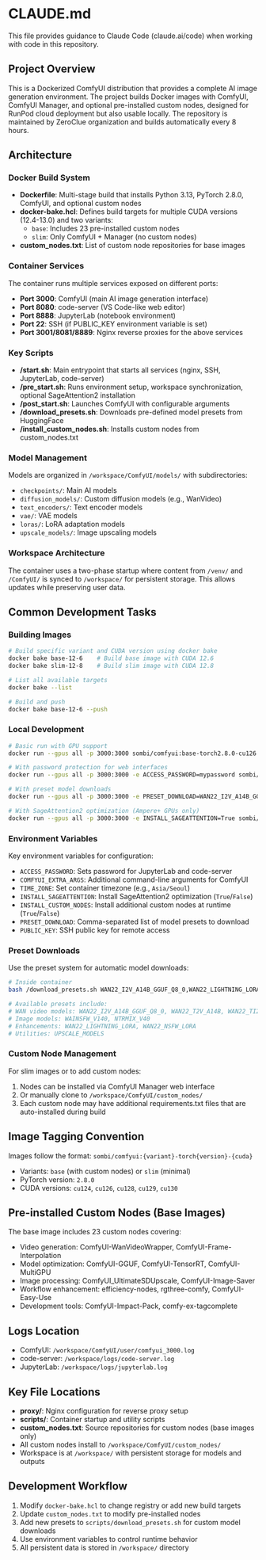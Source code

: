 # CLAUDE.md

This file provides guidance to Claude Code (claude.ai/code) when working with code in this repository.

## Project Overview

This is a Dockerized ComfyUI distribution that provides a complete AI image generation environment. The project builds Docker images with ComfyUI, ComfyUI Manager, and optional pre-installed custom nodes, designed for RunPod cloud deployment but also usable locally. The repository is maintained by ZeroClue organization and builds automatically every 8 hours.

## Architecture

### Docker Build System
- **Dockerfile**: Multi-stage build that installs Python 3.13, PyTorch 2.8.0, ComfyUI, and optional custom nodes
- **docker-bake.hcl**: Defines build targets for multiple CUDA versions (12.4-13.0) and two variants:
  - `base`: Includes 23 pre-installed custom nodes
  - `slim`: Only ComfyUI + Manager (no custom nodes)
- **custom_nodes.txt**: List of custom node repositories for base images

### Container Services
The container runs multiple services exposed on different ports:
- **Port 3000**: ComfyUI (main AI image generation interface)
- **Port 8080**: code-server (VS Code-like web editor)
- **Port 8888**: JupyterLab (notebook environment)
- **Port 22**: SSH (if PUBLIC_KEY environment variable is set)
- **Port 3001/8081/8889**: Nginx reverse proxies for the above services

### Key Scripts
- **/start.sh**: Main entrypoint that starts all services (nginx, SSH, JupyterLab, code-server)
- **/pre_start.sh**: Runs environment setup, workspace synchronization, optional SageAttention2 installation
- **/post_start.sh**: Launches ComfyUI with configurable arguments
- **/download_presets.sh**: Downloads pre-defined model presets from HuggingFace
- **/install_custom_nodes.sh**: Installs custom nodes from custom_nodes.txt

### Model Management
Models are organized in `/workspace/ComfyUI/models/` with subdirectories:
- `checkpoints/`: Main AI models
- `diffusion_models/`: Custom diffusion models (e.g., WanVideo)
- `text_encoders/`: Text encoder models
- `vae/`: VAE models
- `loras/`: LoRA adaptation models
- `upscale_models/`: Image upscaling models

### Workspace Architecture
The container uses a two-phase startup where content from `/venv/` and `/ComfyUI/` is synced to `/workspace/` for persistent storage. This allows updates while preserving user data.

## Common Development Tasks

### Building Images
```bash
# Build specific variant and CUDA version using docker bake
docker bake base-12-6    # Build base image with CUDA 12.6
docker bake slim-12-8    # Build slim image with CUDA 12.8

# List all available targets
docker bake --list

# Build and push
docker bake base-12-6 --push
```

### Local Development
```bash
# Basic run with GPU support
docker run --gpus all -p 3000:3000 sombi/comfyui:base-torch2.8.0-cu126

# With password protection for web interfaces
docker run --gpus all -p 3000:3000 -e ACCESS_PASSWORD=mypassword sombi/comfyui:base-torch2.8.0-cu126

# With preset model downloads
docker run --gpus all -p 3000:3000 -e PRESET_DOWNLOAD=WAN22_I2V_A14B_GGUF_Q8_0,UPSCALE_MODELS sombi/comfyui:base-torch2.8.0-cu126

# With SageAttention2 optimization (Ampere+ GPUs only)
docker run --gpus all -p 3000:3000 -e INSTALL_SAGEATTENTION=True sombi/comfyui:base-torch2.8.0-cu126
```

### Environment Variables
Key environment variables for configuration:
- `ACCESS_PASSWORD`: Sets password for JupyterLab and code-server
- `COMFYUI_EXTRA_ARGS`: Additional command-line arguments for ComfyUI
- `TIME_ZONE`: Set container timezone (e.g., `Asia/Seoul`)
- `INSTALL_SAGEATTENTION`: Install SageAttention2 optimization (`True`/`False`)
- `INSTALL_CUSTOM_NODES`: Install additional custom nodes at runtime (`True`/`False`)
- `PRESET_DOWNLOAD`: Comma-separated list of model presets to download
- `PUBLIC_KEY`: SSH public key for remote access

### Preset Downloads
Use the preset system for automatic model downloads:
```bash
# Inside container
bash /download_presets.sh WAN22_I2V_A14B_GGUF_Q8_0,WAN22_LIGHTNING_LORA

# Available presets include:
# WAN video models: WAN22_I2V_A14B_GGUF_Q8_0, WAN22_T2V_A14B, WAN22_TI2V_5B
# Image models: WAINSFW_V140, NTRMIX_V40
# Enhancements: WAN22_LIGHTNING_LORA, WAN22_NSFW_LORA
# Utilities: UPSCALE_MODELS
```

### Custom Node Management
For slim images or to add custom nodes:
1. Nodes can be installed via ComfyUI Manager web interface
2. Or manually clone to `/workspace/ComfyUI/custom_nodes/`
3. Each custom node may have additional requirements.txt files that are auto-installed during build

## Image Tagging Convention
Images follow the format: `sombi/comfyui:{variant}-torch{version}-{cuda}`
- Variants: `base` (with custom nodes) or `slim` (minimal)
- PyTorch version: `2.8.0`
- CUDA versions: `cu124`, `cu126`, `cu128`, `cu129`, `cu130`

## Pre-installed Custom Nodes (Base Images)
The base image includes 23 custom nodes covering:
- Video generation: ComfyUI-WanVideoWrapper, ComfyUI-Frame-Interpolation
- Model optimization: ComfyUI-GGUF, ComfyUI-TensorRT, ComfyUI-MultiGPU
- Image processing: ComfyUI_UltimateSDUpscale, ComfyUI-Image-Saver
- Workflow enhancement: efficiency-nodes, rgthree-comfy, ComfyUI-Easy-Use
- Development tools: ComfyUI-Impact-Pack, comfy-ex-tagcomplete

## Logs Location
- ComfyUI: `/workspace/ComfyUI/user/comfyui_3000.log`
- code-server: `/workspace/logs/code-server.log`
- JupyterLab: `/workspace/logs/jupyterlab.log`

## Key File Locations
- **proxy/**: Nginx configuration for reverse proxy setup
- **scripts/**: Container startup and utility scripts
- **custom_nodes.txt**: Source repositories for custom nodes (base images only)
- All custom nodes install to `/workspace/ComfyUI/custom_nodes/`
- Workspace is at `/workspace/` with persistent storage for models and outputs

## Development Workflow
1. Modify `docker-bake.hcl` to change registry or add new build targets
2. Update `custom_nodes.txt` to modify pre-installed nodes
3. Add new presets to `scripts/download_presets.sh` for custom model downloads
4. Use environment variables to control runtime behavior
5. All persistent data is stored in `/workspace/` directory